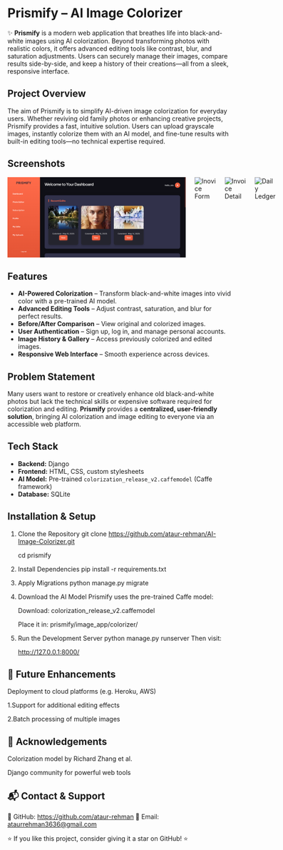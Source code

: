 # Prismify – AI Image Colorizer

✨ **Prismify** is a modern web application that breathes life into black-and-white images using AI colorization. Beyond transforming photos with realistic colors, it offers advanced editing tools like contrast, blur, and saturation adjustments. Users can securely manage their images, compare results side-by-side, and keep a history of their creations—all from a sleek, responsive interface.


## Project Overview

The aim of Prismify is to simplify AI-driven image colorization for everyday users. Whether reviving old family photos or enhancing creative projects, Prismify provides a fast, intuitive solution. Users can upload grayscale images, instantly colorize them with an AI model, and fine-tune results with built-in editing tools—no technical expertise required.


## Screenshots
  <div style="display: flex; justify-content: space-between; gap: 20px;">
<img src="dashboard.png" alt="Dashboard" width="400" />
<img src="invoiceForm.png" alt="Inovice Form" width="400" />
<img src="inoviceDetail.png" alt="Invoice Detail" width="400" />
<img src="dailyLedger.png" alt="Daily Ledger" width="400" />
</div>


## Features

- **AI-Powered Colorization** – Transform black-and-white images into vivid color with a pre-trained AI model.
- **Advanced Editing Tools** – Adjust contrast, saturation, and blur for perfect results.
- **Before/After Comparison** – View original and colorized images.
- **User Authentication** – Sign up, log in, and manage personal accounts.
- **Image History & Gallery** – Access previously colorized and edited images.
- **Responsive Web Interface** – Smooth experience across devices.


## Problem Statement

Many users want to restore or creatively enhance old black-and-white photos but lack the technical skills or expensive software required for colorization and editing. **Prismify** provides a **centralized, user-friendly solution**, bringing AI colorization and image editing to everyone via an accessible web platform.


## Tech Stack

- **Backend:** Django
- **Frontend:** HTML, CSS, custom stylesheets
- **AI Model:** Pre-trained `colorization_release_v2.caffemodel` (Caffe framework)
- **Database:** SQLite


##  Installation & Setup

1. Clone the Repository
git clone https://github.com/ataur-rehman/AI-Image-Colorizer.git

     cd prismify

2. Install Dependencies
pip install -r requirements.txt

3. Apply Migrations
python manage.py migrate

4. Download the AI Model
Prismify uses the pre-trained Caffe model:

    Download:
    colorization_release_v2.caffemodel

    Place it in:
    prismify/image_app/colorizer/

5. Run the Development Server
python manage.py runserver
Then visit:

    http://127.0.0.1:8000/


## **🌱 Future Enhancements**
Deployment to cloud platforms (e.g. Heroku, AWS)

1.Support for additional editing effects

2.Batch processing of multiple images


## **🙌 Acknowledgements**

Colorization model by Richard Zhang et al.

Django community for powerful web tools


## **📬 Contact & Support**

💼 GitHub: https://github.com/ataur-rehman
📩 Email: ataurrehman3636@gmail.com

⭐ If you like this project, consider giving it a star on GitHub! ⭐
